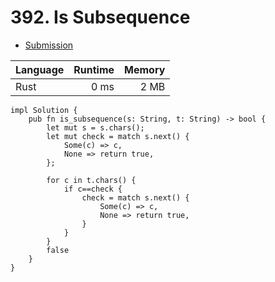 # 392. Is Subsequence
- [Submission](https://leetcode.com/submissions/detail/1056321909/)

| Language | Runtime | Memory |
| :-       |       -:|      -:|
| Rust | 0 ms | 2 MB |
```
impl Solution {
    pub fn is_subsequence(s: String, t: String) -> bool {
        let mut s = s.chars();
        let mut check = match s.next() {
            Some(c) => c,
            None => return true,
        };

        for c in t.chars() {
            if c==check {
                check = match s.next() {
                    Some(c) => c,
                    None => return true,
                }
            }
        }
        false
    }
}
```
